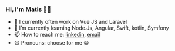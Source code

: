 ### Hi, I'm Matis 👋😁

- 🔭 I currently often work on Vue JS and Laravel
- 🌱 I’m currently learning Node.Js, Angular, Swift, kotlin, Symfony
- 📫 How to reach me: [linkedin](https://www.linkedin.com/in/matis-baguelin/), [email](mailto:matis.baguelin.com)
- 😄 Pronouns: choose for me 😁
